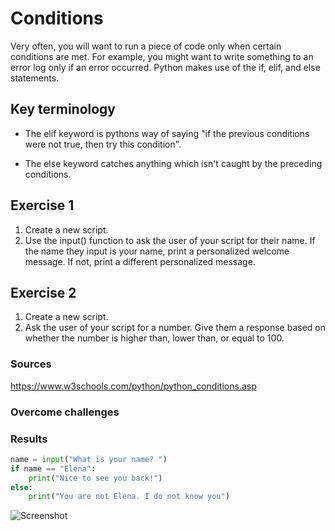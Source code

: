 # Conditions
 
 Very often, you will want to run a piece of code only when certain conditions are met. For example, you might want to write something to an error log only if an error occurred.
Python makes use of the if, elif, and else statements.

## Key terminology

* The elif keyword is pythons way of saying "if the previous conditions were not true, then try this condition".

* The else keyword catches anything which isn't caught by the preceding conditions.

## Exercise 1

1. Create a new script.
2. Use the input() function to ask the user of your script for their name. If the name they input is your name, print a personalized welcome message. If not, print a different personalized message.

## Exercise 2

1. Create a new script.
2. Ask the user of your script for a number. Give them a response based on whether the number is higher than, lower than, or equal to 100.

### Sources

https://www.w3schools.com/python/python_conditions.asp

### Overcome challenges

### Results

``` python
name = input("What is your name? ")
if name == "Elena":
    print("Nice to see you back!")
else:
    print("You are not Elena. I do not know you") 
```

![Screenshot](/Users/elenasmcbookpro/Documents/GitHub/cloud-9-elenageller/00_includes/Python/PY-05-01.png)

